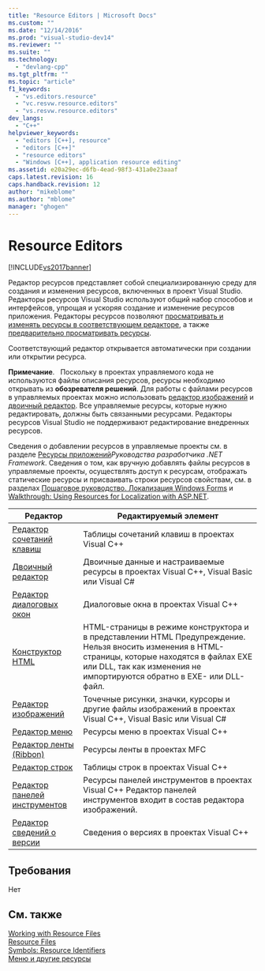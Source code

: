 ```yaml
---
title: "Resource Editors | Microsoft Docs"
ms.custom: ""
ms.date: "12/14/2016"
ms.prod: "visual-studio-dev14"
ms.reviewer: ""
ms.suite: ""
ms.technology: 
  - "devlang-cpp"
ms.tgt_pltfrm: ""
ms.topic: "article"
f1_keywords: 
  - "vs.editors.resource"
  - "vc.resvw.resource.editors"
  - "vs.resvw.resource.editors"
dev_langs: 
  - "C++"
helpviewer_keywords: 
  - "editors [C++], resource"
  - "editors [C++]"
  - "resource editors"
  - "Windows [C++], application resource editing"
ms.assetid: e20a29ec-d6fb-4ead-98f3-431a0e23aaaf
caps.latest.revision: 16
caps.handback.revision: 12
author: "mikeblome"
ms.author: "mblome"
manager: "ghogen"
---
```

# Resource Editors
[!INCLUDE[vs2017banner](../assembler/inline/includes/vs2017banner.md)]

Редактор ресурсов представляет собой специализированную среду для создания и изменения ресурсов, включенных в проект Visual Studio. Редакторы ресурсов Visual Studio используют общий набор способов и интерфейсов, упрощая и ускоряя создание и изменение ресурсов приложения. Редакторы ресурсов позволяют [просматривать и изменять ресурсы в соответствующем редакторе](../mfc/viewing-and-editing-resources-in-a-resource-editor.md), а также [предварительно просматривать ресурсы](../mfc/previewing-resources.md).  
  
 Соответствующий редактор открывается автоматически при создании или открытии ресурса.  
  
 **Примечание**.   Поскольку в проектах управляемого кода не используются файлы описания ресурсов, ресурсы необходимо открывать из **обозревателя решений**. Для работы с файлами ресурсов в управляемых проектах можно использовать [редактор изображений](../mfc/image-editor-for-icons.md) и [двоичный редактор](../mfc/binary-editor.md). Все управляемые ресурсы, которые нужно редактировать, должны быть связанными ресурсами. Редакторы ресурсов Visual Studio не поддерживают редактирование внедренных ресурсов.  
  
 Сведения о добавлении ресурсов в управляемые проекты см. в разделе [Ресурсы приложений](../Topic/Resources%20in%20Desktop%20Apps.md)*Руководства разработчика .NET Framework*. Сведения о том, как вручную добавлять файлы ресурсов в управляемые проекты, осуществлять доступ к ресурсам, отображать статические ресурсы и присваивать строки ресурсов свойствам, см. в разделах [Пошаговое руководство. Локализация Windows Forms](http://msdn.microsoft.com/ru-ru/9a96220d-a19b-4de0-9f48-01e5d82679e5) и [Walkthrough: Using Resources for Localization with ASP.NET](../Topic/Walkthrough:%20Using%20Resources%20for%20Localization%20with%20ASP.NET.md).  
  
|Редактор|Редактируемый элемент|  
|--------------|---------------------------|  
|[Редактор сочетаний клавиш](../Topic/Accelerator%20Editor.md)|Таблицы сочетаний клавиш в проектах Visual C\+\+|  
|[Двоичный редактор](../mfc/binary-editor.md)|Двоичные данные и настраиваемые ресурсы в проектах Visual C\+\+, Visual Basic или Visual C\#|  
|[Редактор диалоговых окон](../mfc/dialog-editor.md)|Диалоговые окна в проектах Visual C\+\+|  
|[Конструктор HTML](../Topic/HTML%20Designer.md)|HTML\-страницы в режиме конструктора и в представлении HTML Предупреждение. Нельзя вносить изменения в HTML\-страницы, которые находятся в файлах EXE или DLL, так как изменения не импортируются обратно в EXE\- или DLL\-файл.|  
|[Редактор изображений](../mfc/image-editor-for-icons.md)|Точечные рисунки, значки, курсоры и другие файлы изображений в проектах Visual C\+\+, Visual Basic или Visual C\#|  
|[Редактор меню](../Topic/Menu%20Editor.md)|Ресурсы меню в проектах Visual C\+\+|  
|[Редактор ленты \(Ribbon\)](../mfc/ribbon-designer-mfc.md)|Ресурсы ленты в проектах MFC|  
|[Редактор строк](../mfc/string-editor.md)|Таблицы строк в проектах Visual C\+\+|  
|[Редактор панелей инструментов](../mfc/toolbar-editor.md)|Ресурсы панелей инструментов в проектах Visual C\+\+ Редактор панелей инструментов входит в состав редактора изображений.|  
|[Редактор сведений о версии](../mfc/version-information-editor.md)|Сведения о версиях в проектах Visual C\+\+|  
  
## Требования  
 Нет  
  
## См. также  
 [Working with Resource Files](../mfc/working-with-resource-files.md)   
 [Resource Files](../mfc/resource-files-visual-studio.md)   
 [Symbols: Resource Identifiers](../mfc/symbols-resource-identifiers.md)   
 [Меню и другие ресурсы](https://msdn.microsoft.com/library/windows/desktop/ms632583.aspx)